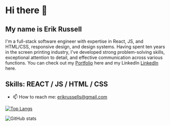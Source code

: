 <!-- ### Hi there 👋

Hello! I'm a full-stack software engineer with expertise in React, HTML/CSS, responsive design, and design systems. Having spent ten years in the screen printing industry, I've developed strong problem-solving skills, exceptional attention to detail, and effective communication across various functions.
You can check out my porfolio here www.erikmrussell.com and my LinkedIn here https://www.linkedin.com/in/erik-russell-software-engineer/.

![Anurag's GitHub stats](https://github-readme-stats.vercel.app/api?username=kaltrunner&show_icons=true&theme=transparent)

[![Top Langs](https://github-readme-stats.vercel.app/api/top-langs/?username=kaltrunner&layout=compact)](https://github.com/anuraghazra/github-readme-stats) -->

<!--
**Kaltrunner/Kaltrunner** is a ✨ _special_ ✨ repository because its `README.md` (this file) appears on your GitHub profile.

Here are some ideas to get you started:

- 🔭 I’m currently working on ...
- 🌱 I’m currently learning ...
- 👯 I’m looking to collaborate on ...
- 🤔 I’m looking for help with ...
- 💬 Ask me about ...
- 📫 How to reach me: ...
- 😄 Pronouns: ...
- ⚡ Fun fact: ...
-->

# Hi there 👋
## My name is Erik Russell
<!-- ![I am Front End Software Engineer](https://github.com/Kaltrunner) -->

I'm a full-stack software engineer with expertise in React, JS, and HTML/CSS, responsive design, and design systems. Having spent ten years in the screen printing industry, I've developed strong problem-solving skills, exceptional attention to detail, and effective communication across various functions. You can check out my [Portfolio](https://www.erikmrussell.com) here and my LinkedIn [LinkedIn](https://www.linkedin.com/in/erik-russell-software-engineer/) here.

## Skills: REACT / JS / HTML / CSS

- 📫 How to reach me: erikrussells@gmail.com 


<!-- [<img src='https://cdn.jsdelivr.net/npm/simple-icons@3.0.1/icons/github.svg' alt='github' height='40'>](https://github.com/https://github.com/Kaltrunner)  [<img src='https://cdn.jsdelivr.net/npm/simple-icons@3.0.1/icons/linkedin.svg' alt='linkedin' height='40' background="#fff">](https://www.linkedin.com/in/https://www.linkedin.com/in/erik-russell-software-engineer//)  [<img src='https://cdn.jsdelivr.net/npm/simple-icons@3.0.1/icons/icloud.svg' alt='website' height='40'>](www.erikmrussell.com)   -->

[![Top Langs](https://github-readme-stats.vercel.app/api/top-langs/?username=kaltrunner&layout=compact)](https://github.com/anuraghazra/github-readme-stats)

![GitHub stats](https://github-readme-stats.vercel.app/api?username=kaltrunner&show_icons=true)  

